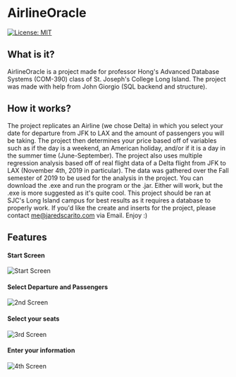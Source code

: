 # AirlineOracle
[![License: MIT](https://img.shields.io/badge/License-MIT-yellow.svg)](https://github.com/TheWolfBadger/AirlineOracle/blob/master/LICENSE)
## What is it?
AirlineOracle is a project made for professor Hong's Advanced Database Systems (COM-390) class of
St. Joseph's College Long Island. The project was made with help from John Giorgio (SQL backend and
structure). 
## How it works?
The project replicates an Airline (we chose Delta) in which you select your date for departure
from JFK to LAX and the amount of passengers you will be taking. The project then determines your price
based off of variables such as if the day is a weekend, an American holiday, and/or if it is a day in
the summer time (June-September). The project also uses multiple regression analysis based off of
real flight data of a Delta flight from JFK to LAX (November 4th, 2019 in particular). The data was
gathered over the Fall semester of 2019 to be used for the analysis in the project. You can download the
.exe and run the program or the .jar. Either will work, but the .exe is more suggested as it's quite 
cool. This project should be ran at SJC's Long Island campus for best results as it requires a database
to properly work. If you'd like the create and inserts for the project, please contact 
me@jaredscarito.com via Email. Enjoy :)
## Features
#### Start Screen
![Start Screen](https://i.gyazo.com/473612b804a28c23e595f52e74da339b.png)
#### Select Departure and Passengers
![2nd Screen](https://i.gyazo.com/c26b2bcbf83bb9c9940a1af1c9231f5d.jpg)
#### Select your seats
![3rd Screen](https://i.gyazo.com/1f63ddcc5f2dd7f98054c9b6103449d6.png)
#### Enter your information
![4th Screen](https://i.gyazo.com/26b2643ade02675027f976735cbda502.jpg)